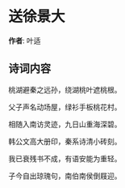 # 送徐景大

**作者**: 叶适

## 诗词内容

桃湖避秦之远孙，绕湖桃叶遮桃根。

父子声名动场屋，绿衫手板桃花村。

相随入南访灵迹，九日山重海深碧。

韩公文高大册印，秦系诗清小砖刻。

我已衰残书不成，有语安能为重轻。

子今自出琼瑰句，南伯南侯倒屐迎。

